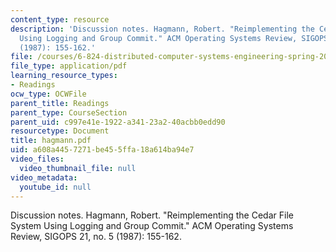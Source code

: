 ```yaml
---
content_type: resource
description: 'Discussion notes. Hagmann, Robert. "Reimplementing the Cedar File System
  Using Logging and Group Commit." ACM Operating Systems Review, SIGOPS 21, no. 5
  (1987): 155-162.'
file: /courses/6-824-distributed-computer-systems-engineering-spring-2006/a608a4457271be455ffa18a614ba94e7_hagmann.pdf
file_type: application/pdf
learning_resource_types:
- Readings
ocw_type: OCWFile
parent_title: Readings
parent_type: CourseSection
parent_uid: c997e41e-1922-a341-23a2-40acbb0edd90
resourcetype: Document
title: hagmann.pdf
uid: a608a445-7271-be45-5ffa-18a614ba94e7
video_files:
  video_thumbnail_file: null
video_metadata:
  youtube_id: null
---
```

Discussion notes. Hagmann, Robert. "Reimplementing the Cedar File System Using Logging and Group Commit." ACM Operating Systems Review, SIGOPS 21, no. 5 (1987): 155-162.

